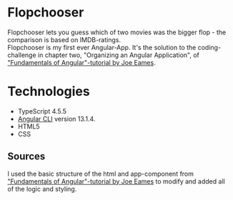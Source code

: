 # Flopchooser

Flopchooser lets you guess which of two movies was the bigger flop - the comparison is based on IMDB-ratings.<br/>Flopchooser is my first ever Angular-App. It's the solution to the coding-challenge in chapter two, "Organizing an Angular Application", of ["Fundamentals of Angular"-tutorial by Joe Eames](https://thinkster.io/tutorials/fundamentals-of-angular-getting-started).

# Technologies
- TypeScript 4.5.5
- [Angular CLI](https://github.com/angular/angular-cli) version 13.1.4.
- HTML5
- CSS

## Sources
I used the basic structure of the html and app-component from ["Fundamentals of Angular"-tutorial by Joe Eames](https://thinkster.io/tutorials/fundamentals-of-angular-getting-started) to modify and added all of the logic and styling.
